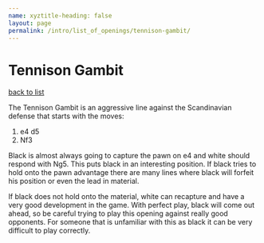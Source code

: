 ```yaml
---
name: xyztitle-heading: false
layout: page
permalink: /intro/list_of_openings/tennison-gambit/
---
```


# Tennison Gambit

[back to list](../../list_of_openings)



The Tennison Gambit is an aggressive line against the Scandinavian defense that starts with the moves:

1. e4 d5
2. Nf3

Black is almost always going to capture the pawn on e4 and white should respond with Ng5. This puts black in an interesting position. If black tries to hold onto the pawn advantage there are many lines where black will forfeit his position or even the lead in material.

If black does not hold onto the material, white can recapture and have a very good development in the game. With perfect play, black will come out ahead, so be careful trying to play this opening against really good opponents. For someone that is unfamiliar with this as black it can be very difficult to play correctly.





